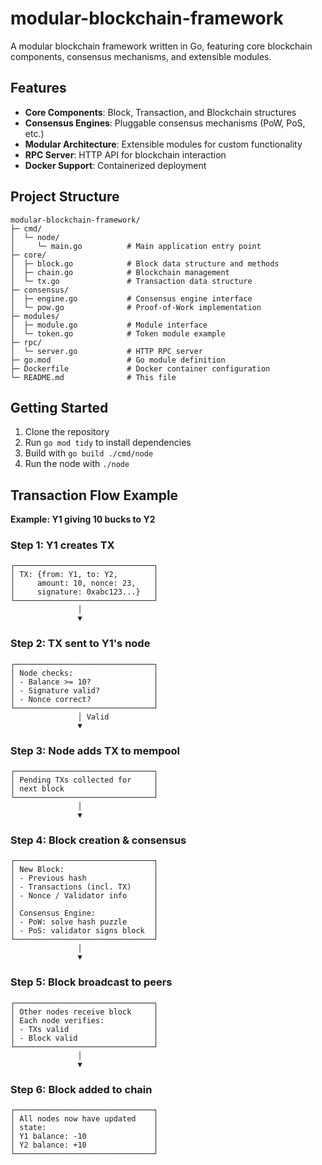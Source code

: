 # modular-blockchain-framework

A modular blockchain framework written in Go, featuring core blockchain components, consensus mechanisms, and extensible modules.

## Features

- **Core Components**: Block, Transaction, and Blockchain structures
- **Consensus Engines**: Pluggable consensus mechanisms (PoW, PoS, etc.)
- **Modular Architecture**: Extensible modules for custom functionality
- **RPC Server**: HTTP API for blockchain interaction
- **Docker Support**: Containerized deployment

## Project Structure

```
modular-blockchain-framework/
├─ cmd/
│  └─ node/
│     └─ main.go          # Main application entry point
├─ core/
│  ├─ block.go            # Block data structure and methods
│  ├─ chain.go            # Blockchain management
│  └─ tx.go               # Transaction data structure
├─ consensus/
│  ├─ engine.go           # Consensus engine interface
│  └─ pow.go              # Proof-of-Work implementation
├─ modules/
│  ├─ module.go           # Module interface
│  └─ token.go            # Token module example
├─ rpc/
│  └─ server.go           # HTTP RPC server
├─ go.mod                 # Go module definition
├─ Dockerfile             # Docker container configuration
└─ README.md              # This file
```

## Getting Started

1. Clone the repository
2. Run `go mod tidy` to install dependencies
3. Build with `go build ./cmd/node`
4. Run the node with `./node`

## Transaction Flow Example
**Example: Y1 giving 10 bucks to Y2**

### Step 1: Y1 creates TX
```
┌───────────────────────────────┐
│ TX: {from: Y1, to: Y2,        │
│     amount: 10, nonce: 23,    │
│     signature: 0xabc123...}   │
└───────────────────────────────┘
               │
               ▼
```

### Step 2: TX sent to Y1's node
```
┌───────────────────────────────┐
│ Node checks:                  │
│ - Balance >= 10?              │
│ - Signature valid?            │
│ - Nonce correct?              │
└───────────────────────────────┘
               │ Valid
               ▼
```

### Step 3: Node adds TX to mempool
```
┌───────────────────────────────┐
│ Pending TXs collected for     │
│ next block                    │
└───────────────────────────────┘
               │
               ▼
```

### Step 4: Block creation & consensus
```
┌───────────────────────────────┐
│ New Block:                    │
│ - Previous hash               │
│ - Transactions (incl. TX)     │
│ - Nonce / Validator info      │
│                               │
│ Consensus Engine:             │
│ - PoW: solve hash puzzle      │
│ - PoS: validator signs block  │
└───────────────────────────────┘
               │
               ▼
```

### Step 5: Block broadcast to peers
```
┌───────────────────────────────┐
│ Other nodes receive block     │
│ Each node verifies:           │
│ - TXs valid                   │
│ - Block valid                 │
└───────────────────────────────┘
               │
               ▼
```

### Step 6: Block added to chain
```
┌───────────────────────────────┐
│ All nodes now have updated    │
│ state:                        │
│ Y1 balance: -10               │
│ Y2 balance: +10               │
└───────────────────────────────┘
```
